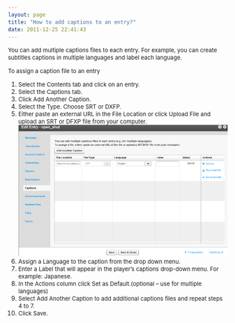 ```yaml
---
layout: page
title: "How to add captions to an entry?"
date: 2011-12-25 22:41:43
---
```


<span style="font-size: small;">You can add multiple captions files to each entry. For example, you can create subtitles captions in multiple languages and label each language. </span>

<p class="mce-procedure">
  <span style="font-size: small;">To assign a caption file to an entry</span>
</p>

1.  <span style="font-size: small;">Select the Contents tab and click on an entry.</span>
2.  <span style="font-size: small;">Select the Captions tab.</span>
3.  <span style="font-size: small;">Click Add Another Caption.</span>
4.  <span style="font-size: small;">Select the Type. Choose SRT or DXFP.</span>
5.  <span style="font-size: small;">Either paste an external URL in the File Location or click Upload File and upload an SRT or DFXP file from your computer.<img src="../../assets/1049.img">
6.  <span style="font-size: small;">Assign a Language to the caption from the drop down menu. </span>
7.  <span style="font-size: small;">Enter a Label that will appear in the player’s captions drop-down menu. For example: Japanese.</span>
8.  <span style="font-size: small;">In the Actions column click Set as Default.(optional – use for multiple languages)</span>
9.  <span style="font-size: small;">Select Add Another Caption to add additional captions files and repeat steps 4 to 7.</span>
10. <span style="font-size: small;">Click Save.</span>
